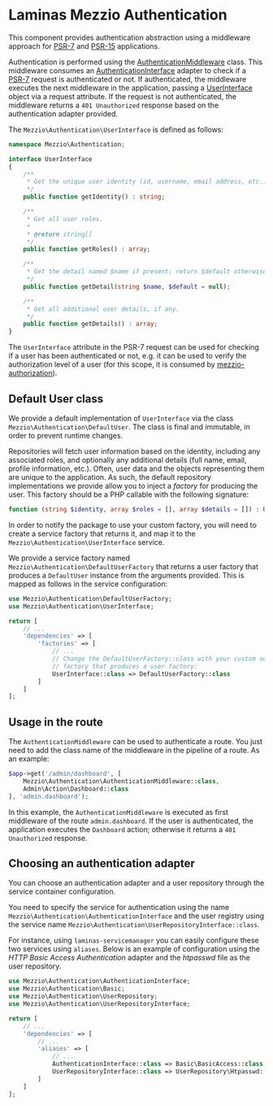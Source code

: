 # Laminas Mezzio Authentication

This component provides authentication abstraction using a middleware approach
for [PSR-7](http://www.php-fig.org/psr/psr-7/) and
[PSR-15](https://github.com/php-fig/fig-standards/tree/4b417c91b89fbedaf3283620ce432b6f51c80cc0/proposed/http-handlers)
applications.

Authentication is performed using the [AuthenticationMiddleware](https://github.com/mezzio/mezzio-authentication/blob/master/src/AuthenticationMiddleware.php)
class. This middleware consumes an [AuthenticationInterface](https://github.com/mezzio/mezzio-authentication/blob/master/src/AuthenticationInterface.php)
adapter to check if a [PSR-7](http://www.php-fig.org/psr/psr-7/) request is
authenticated or not. If authenticated, the middleware executes the next
middleware in the application, passing a [UserInterface](https://github.com/mezzio/mezzio-authentication/blob/master/src/UserInterface.php)
object via a request attribute. If the request is not authenticated, the
middleware returns a `401 Unauthorized` response based on the authentication
adapter provided.

The `Mezzio\Authentication\UserInterface` is defined as follows:

```php
namespace Mezzio\Authentication;

interface UserInterface
{
    /**
     * Get the unique user identity (id, username, email address, etc.).
     */
    public function getIdentity() : string;

    /**
     * Get all user roles.
     *
     * @return string[]
     */
    public function getRoles() : array;

    /**
     * Get the detail named $name if present; return $default otherwise.
     */
    public function getDetail(string $name, $default = null);

    /**
     * Get all additional user details, if any.
     */
    public function getDetails() : array;
}
```

The `UserInterface` attribute in the PSR-7 request can be used for checking
if a user has been authenticated or not, e.g. it can be used to verify the
authorization level of a user (for this scope, it is consumed by
[mezzio-authorization](https://github.com/mezzio/mezzio-authorization)).

## Default User class

We provide a default implementation of `UserInterface` via the class
`Mezzio\Authentication\DefaultUser`. The class is final and immutable,
in order to prevent runtime changes.

Repositories will fetch user information based on the identity, including any
associated roles, and optionally any additional details (full name, email,
profile information, etc.). Often, user data and the objects representing them
are unique to the application. As such, the default repository implementations
we provide allow you to inject a _factory_ for producing the user. This factory
should be a PHP callable with the following signature:

```php
function (string $identity, array $roles = [], array $details = []) : UserInterface
```

In order to notify the package to use your custom factory, you will need to
create a service factory that returns it, and map it to the
`Mezzio\Authentication\UserInterface` service.

We provide a service factory named `Mezzio\Authentication\DefaultUserFactory`
that returns a user factory that produces a `DefaultUser` instance from the
arguments provided. This is mapped as follows in the service configuration:

```php
use Mezzio\Authentication\DefaultUserFactory;
use Mezzio\Authentication\UserInterface;

return [
    // ...
    'dependencies' => [
        'factories' => [
            // ...
            // Change the DefaultUserFactory::class with your custom service
            // factory that produces a user factory:
            UserInterface::class => DefaultUserFactory::class
        ]
    ]
];
```

## Usage in the route

The `AuthenticationMiddleware` can be used to authenticate a route. You just
need to add the class name of the middleware in the pipeline of a route.
As an example:

```php
$app->get('/admin/dashboard', [
    Mezzio\Authentication\AuthenticationMiddleware::class,
    Admin\Action\Dashboard::class
], 'admin.dashboard');
```

In this example, the `AuthenticationMiddleware` is executed as first middleware
of the route `admin.dashboard`. If the user is authenticated, the application
executes the `Dashboard` action; otherwise it returns a `401 Unauthorized`
response.

## Choosing an authentication adapter

You can choose an authentication adapter and a user repository through the
service container configuration.

You need to specify the service for authentication using the name
`Mezzio\Authentication\AuthenticationInterface` and the user registry
using the service name `Mezzio\Authentication\UserRepositoryInterface::class`.

For instance, using `laminas-servicemanager` you can easily configure these two
services using `aliases`. Below is an example of configuration using the *HTTP
Basic Access Authentication* adapter and the *htpasswd* file as the user
repository.

```php
use Mezzio\Authentication\AuthenticationInterface;
use Mezzio\Authentication\Basic;
use Mezzio\Authentication\UserRepository;
use Mezzio\Authentication\UserRepositoryInterface;

return [
    // ...
    'dependencies' => [
        // ...
        'aliases' => [
            // ...
            AuthenticationInterface::class => Basic\BasicAccess::class,
            UserRepositoryInterface::class => UserRepository\Htpasswd::class
        ]
    ]
];

```
